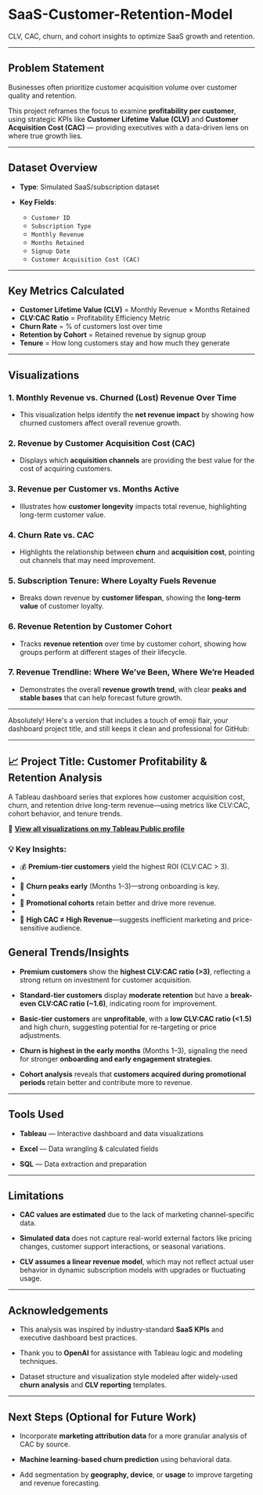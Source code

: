 # SaaS-Customer-Retention-Model

CLV, CAC, churn, and cohort insights to optimize SaaS growth and retention.

---

## Problem Statement

Businesses often prioritize customer acquisition volume over customer quality and retention. 

This project reframes the focus to examine **profitability per customer**, using strategic KPIs like **Customer Lifetime Value (CLV)** and **Customer Acquisition Cost (CAC)** — providing executives with a data-driven lens on where true growth lies.

---

## Dataset Overview

- **Type**: Simulated SaaS/subscription dataset  

- **Key Fields**:
  - `Customer ID`
  - `Subscription Type`
  - `Monthly Revenue`
  - `Months Retained`
  - `Signup Date`
  - `Customer Acquisition Cost (CAC)`

---
## Key Metrics Calculated

- **Customer Lifetime Value (CLV)** = Monthly Revenue × Months Retained  
- **CLV:CAC Ratio** = Profitability Efficiency Metric  
- **Churn Rate** = % of customers lost over time  
- **Retention by Cohort** = Retained revenue by signup group  
- **Tenure** = How long customers stay and how much they generate

---

## Visualizations

### 1. **Monthly Revenue vs. Churned (Lost) Revenue Over Time**

- This visualization helps identify the **net revenue impact** by showing how churned customers affect overall revenue growth.

### 2. **Revenue by Customer Acquisition Cost (CAC)**

- Displays which **acquisition channels** are providing the best value for the cost of acquiring customers.

### 3. **Revenue per Customer vs. Months Active**

- Illustrates how **customer longevity** impacts total revenue, highlighting long-term customer value.

### 4. **Churn Rate vs. CAC**

- Highlights the relationship between **churn** and **acquisition cost**, pointing out channels that may need improvement.

### 5. **Subscription Tenure: Where Loyalty Fuels Revenue**

- Breaks down revenue by **customer lifespan**, showing the **long-term value** of customer loyalty.

### 6. **Revenue Retention by Customer Cohort**

- Tracks **revenue retention** over time by customer cohort, showing how groups perform at different stages of their lifecycle.

### 7. **Revenue Trendline: Where We’ve Been, Where We’re Headed**

- Demonstrates the overall **revenue growth trend**, with clear **peaks and stable bases** that can help forecast future growth.

---

Absolutely! Here's a version that includes a touch of emoji flair, your dashboard project title, and still keeps it clean and professional for GitHub:

---

## 📈 Project Title: Customer Profitability & Retention Analysis

A Tableau dashboard series that explores how customer acquisition cost, churn, and retention drive long-term revenue—using metrics like CLV:CAC, cohort behavior, and tenure trends.

🔗 **[View all visualizations on my Tableau Public profile](https://public.tableau.com/app/profile/sara.javed7099/vizzes)**

### 💡 Key Insights:
- 💰 **Premium-tier customers** yield the highest ROI (CLV:CAC > 3).
- 
- 🚪 **Churn peaks early** (Months 1–3)—strong onboarding is key.
- 
- 🎯 **Promotional cohorts** retain better and drive more revenue.
- 
- 🧨 **High CAC ≠ High Revenue**—suggests inefficient marketing and price-sensitive audience.


## General Trends/Insights

- **Premium customers** show the **highest CLV:CAC ratio (>3)**, reflecting a strong return on investment for customer acquisition.

- **Standard-tier customers** display **moderate retention** but have a **break-even CLV:CAC ratio (~1.6)**, indicating room for improvement.

- **Basic-tier customers** are **unprofitable**, with a **low CLV:CAC ratio (<1.5)** and high churn, suggesting potential for re-targeting or price adjustments.

- **Churn is highest in the early months** (Months 1–3), signaling the need for stronger **onboarding and early engagement strategies**.

- **Cohort analysis** reveals that **customers acquired during promotional periods** retain better and contribute more to revenue.

---

## Tools Used

- **Tableau** — Interactive dashboard and data visualizations  

- **Excel** — Data wrangling & calculated fields  

- **SQL** — Data extraction and preparation 

---

## Limitations

- **CAC values are estimated** due to the lack of marketing channel-specific data.

- **Simulated data** does not capture real-world external factors like pricing changes, customer support interactions, or seasonal variations.

- **CLV assumes a linear revenue model**, which may not reflect actual user behavior in dynamic subscription models with upgrades or fluctuating usage.

---

## Acknowledgements

- This analysis was inspired by industry-standard **SaaS KPIs** and executive dashboard best practices.

- Thank you to **OpenAI** for assistance with Tableau logic and modeling techniques.

- Dataset structure and visualization style modeled after widely-used **churn analysis** and **CLV reporting** templates.

---

## Next Steps (Optional for Future Work)

- Incorporate **marketing attribution data** for a more granular analysis of CAC by source.

- **Machine learning-based churn prediction** using behavioral data.

- Add segmentation by **geography, device**, or **usage** to improve targeting and revenue forecasting.


